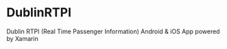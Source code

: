 DublinRTPI
==========

Dublin RTPI (Real Time Passenger Information) Android &amp; iOS App powered by Xamarin
